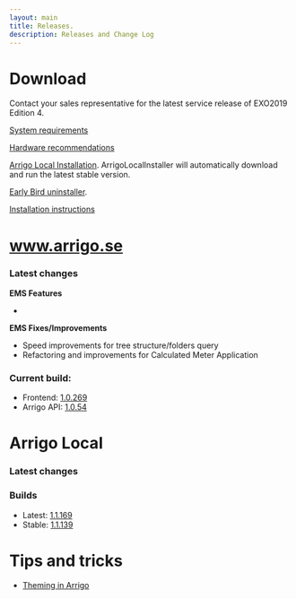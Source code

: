 ```yaml
---
layout: main
title: Releases.
description: Releases and Change Log
---
```

# Download

Contact your sales representative for the latest service release of EXO2019 Edition 4.

[System requirements](./systemrequirements.md)

[Hardware recommendations](./hardware_recommendations.md)

[Arrigo Local Installation](https://arrigo.blob.core.windows.net/arrigo/ArrigoLocalInstaller.exe). ArrigoLocalInstaller will automatically download and run the latest stable version.

[Early Bird uninstaller](https://arrigo.blob.core.windows.net/arrigo/ArrigoEarlybirdUninstaller-1.0.19.exe).

[Installation instructions](./prereq.md)

# www.arrigo.se
### Latest changes

**EMS Features**

-

**EMS Fixes/Improvements**
- Speed improvements for tree structure/folders query
- Refactoring and improvements for Calculated Meter Application

### Current build: 
- Frontend: [1.0.269](./frontend.html#10269)
- Arrigo API: [1.0.54](./arrigoapi.html#1054)

# Arrigo Local
### Latest changes


### Builds
- Latest: [1.1.169](./arrigolocalinstaller.html#11169)
- Stable: [1.1.139](./arrigolocalinstaller.html#11139)



# Tips and tricks

- [Theming in Arrigo](./theme_arrigo.md)
